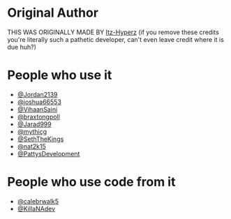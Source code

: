 # Original Author
THIS WAS ORIGINALLY MADE BY [Itz-Hyperz](https://github.com/itz-hyperz)
(if you remove these credits you're literally such a pathetic developer, can't even leave credit where it is due huh?)

# People who use it
- [@Jordan2139](https://github.com/Jordan2139/Jordan2139)
- [@joshua66553](https://github.com/joshua66553/joshua66553)
- [@VihaanSaini](https://github.com/VihaanSaini/VihaanSaini)
- [@braxtongpoll](https://github.com/braxtongpoll/braxtongpoll)
- [@Jarad999](https://github.com/Jarad999/Jarad999)
- [@mythicg](https://github.com/mythicg/mythicg)
- [@SethTheKings](https://github.com/SethTheKings/SethTheKings)
- [@nat2k15](https://github.com/nat2k15)
- [@PattysDevelopment](https://github.com/PattysDevelopment)

# People who use code from it
- [@calebrwalk5](https://github.com/calebrwalk5/calebrwalk5)
- [@KillaNAdev](https://github.com/KillaNAdev/KillaNAdev)
